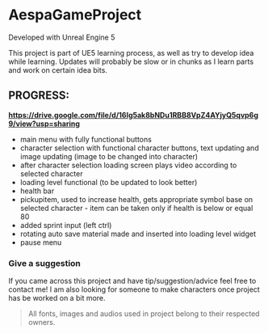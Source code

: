 # AespaGameProject

Developed with Unreal Engine 5

This project is part of UE5 learning process, as well as try to develop idea while learning. Updates will probably be slow or in chunks as I learn parts and work on certain idea bits.

## **PROGRESS**:
__https://drive.google.com/file/d/16Ig5ak8bNDu1RBB8VpZ4AYjyQ5qvp6g9/view?usp=sharing__
- main menu with fully functional buttons
- character selection with functional character buttons, text updating and image updating (image to be changed into character)
- after character selection loading screen plays video according to selected character
- loading level functional (to be updated to look better)
- health bar
- pickupitem, used to increase health, gets appropriate symbol base on selected character - item can be taken only if health is below or equal 80
- added sprint input (left ctrl)
- rotating auto save material made and inserted into loading level widget
- pause menu

###
### Give a suggestion
If you came across this project and have tip/suggestion/advice feel free to contact me!
I am also looking for someone to make characters once project has be worked on a bit more.

> All fonts, images and audios used in project belong to their respected owners.
